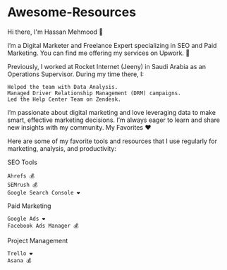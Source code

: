 # Awesome-Resources
Hi there, I'm Hassan Mehmood 👋

I’m a Digital Marketer and Freelance Expert specializing in SEO and Paid Marketing. You can find me offering my services on Upwork. 🚀

Previously, I worked at Rocket Internet (Jeeny) in Saudi Arabia as an Operations Supervisor. During my time there, I:

    Helped the team with Data Analysis.
    Managed Driver Relationship Management (DRM) campaigns.
    Led the Help Center Team on Zendesk.

I’m passionate about digital marketing and love leveraging data to make smart, effective marketing decisions. I’m always eager to learn and share new insights with my community.
My Favorites ❤️

Here are some of my favorite tools and resources that I use regularly for marketing, analysis, and productivity:

SEO Tools

    Ahrefs 💰
    SEMrush 💰
    Google Search Console ❤️

Paid Marketing

    Google Ads ❤️
    Facebook Ads Manager 💰

Project Management

    Trello ❤️
    Asana 💰
